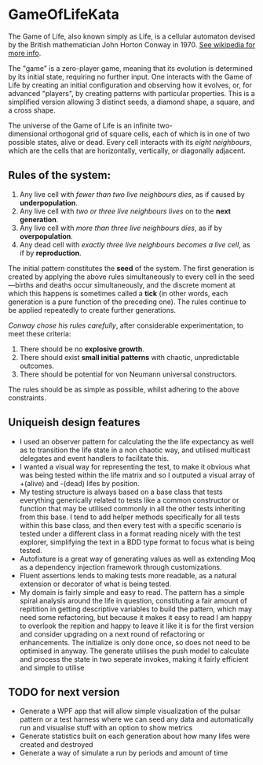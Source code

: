 # GameOfLifeKata
The Game of Life, also known simply as Life, is a cellular automaton devised by the British mathematician John Horton Conway in 1970.  [See wikipedia for more info](https://en.wikipedia.org/wiki/Conway_Game_of_Life).

The "game" is a zero-player game, meaning that its evolution is determined by its initial state, requiring no further input. One interacts with the Game of Life by creating an initial configuration and observing how it evolves, or, for advanced "players", by creating patterns with particular properties. This is a simplified version allowing 3 distinct seeds, a diamond shape, a square, and a cross shape.

The universe of the Game of Life is an infinite two-dimensional orthogonal grid of square cells, each of which is in one of two possible states, alive or dead. Every cell interacts with its *eight neighbours*, which are the cells that are horizontally, vertically, or diagonally adjacent. 

## Rules of the system:
1. Any live cell with *fewer than two live neighbours dies*, as if caused by **underpopulation**.
2. Any live cell with *two or three live neighbours lives* on to the **next generation**.
3. Any live cell with *more than three live neighbours dies*, as if by **overpopulation**.
4. Any dead cell with *exactly three live neighbours becomes a live cell*, as if by **reproduction**.

The initial pattern constitutes the **seed** of the system. The first generation is created by applying the above rules simultaneously to every cell in the seed—births and deaths occur simultaneously, and the discrete moment at which this happens is sometimes called a **tick** (in other words, each generation is a pure function of the preceding one). The rules continue to be applied repeatedly to create further generations.

*Conway chose his rules carefully*, after considerable experimentation, to meet these criteria:
1. There should be no **explosive growth**.
2. There should exist **small initial patterns** with chaotic, unpredictable outcomes.
3. There should be potential for von Neumann universal constructors.

The rules should be as simple as possible, whilst adhering to the above constraints.

## Uniqueish design features
* I used an observer pattern for calculating the the life expectancy as well as to transition the life state in a non chaotic way, and utilised multicast delegates and event handlers to facilitate this.
* I wanted a visual way for representing the test, to make it obvious what was being tested within the life matrix and so I outputed a visual array of +(alive) and -(dead) lifes by position.
* My testing structure is always based on a base class that tests everything generically related to tests like a common constructor or function that may be utilised commonly in all the other tests inheriting from this base. I tend to add helper methods specifically for all tests within this base class, and then every test with a specific scenario is tested under a different class in a format reading nicely with the test explorer, simplifying the text in a BDD type format to focus what is being tested.
* Autofixture is a great way of generating values as well as extending Moq as a dependency injection framework through customizations.
* Fluent assertions lends to making tests more readable, as a natural extension or decorator of what is being tested.
* My domain is fairly simple and easy to read. The pattern has a simple spiral analysis around the life in question, constituting a fair amount of repitition in getting descriptive variables to build the pattern, which may need some refactoring, but because it makes it easy to read I am happy to overlook the repition and happy to leave it like it is for the first version and consider upgrading on a next round of refactoring or enhancements. 
The initialize is only done once, so does not need to be optimised in anyway. The generate utilises the push model to calculate and process the state in two seperate invokes, making it fairly efficient and simple to utilise

## TODO for next version
* Generate a WPF app that will allow simple visualization of the pulsar pattern or a test harness where we can seed any data and automatically run and visualise stuff with an option to show metrics
* Generate statistics built on each generation about how many lifes were created and destroyed
* Generate a way of simulate a run by periods and amount of time
